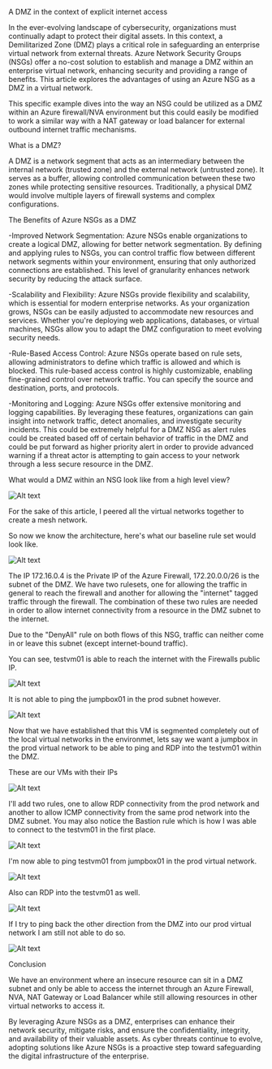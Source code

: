 A DMZ in the context of explicit internet access


In the ever-evolving landscape of cybersecurity, organizations must continually adapt to protect their digital assets. In this context, a Demilitarized Zone (DMZ) plays a critical role in safeguarding an enterprise virtual network from external threats. Azure Network Security Groups (NSGs) offer a no-cost solution to establish and manage a DMZ within an enterprise virtual network, enhancing security and providing a range of benefits. This article explores the advantages of using an Azure NSG as a DMZ in a virtual network.

This specific example dives into the way an NSG could be utilized as a DMZ within an Azure firewall/NVA environment but this could easily be modified to work a similar way with a NAT gateway or load balancer for external outbound internet traffic mechanisms.

What is a DMZ?

A DMZ is a network segment that acts as an intermediary between the internal network (trusted zone) and the external network (untrusted zone). It serves as a buffer, allowing controlled communication between these two zones while protecting sensitive resources. Traditionally, a physical DMZ would involve multiple layers of firewall systems and complex configurations.

The Benefits of Azure NSGs as a DMZ

-Improved Network Segmentation:
Azure NSGs enable organizations to create a logical DMZ, allowing for better network segmentation. By defining and applying rules to NSGs, you can control traffic flow between different network segments within your environment, ensuring that only authorized connections are established. This level of granularity enhances network security by reducing the attack surface.

-Scalability and Flexibility:
Azure NSGs provide flexibility and scalability, which is essential for modern enterprise networks. As your organization grows, NSGs can be easily adjusted to accommodate new resources and services. Whether you're deploying web applications, databases, or virtual machines, NSGs allow you to adapt the DMZ configuration to meet evolving security needs.

-Rule-Based Access Control:
Azure NSGs operate based on rule sets, allowing administrators to define which traffic is allowed and which is blocked. This rule-based access control is highly customizable, enabling fine-grained control over network traffic. You can specify the source and destination, ports, and protocols.

-Monitoring and Logging:
Azure NSGs offer extensive monitoring and logging capabilities. By leveraging these features, organizations can gain insight into network traffic, detect anomalies, and investigate security incidents. This could be extremely helpful for a DMZ NSG as alert rules could be created based off of certain behavior of traffic in the DMZ and could be put forward as higher priority alert in order to provide advanced warning if a threat actor is attempting to gain access to your network through a less secure resource in the DMZ.


What would a DMZ within an NSG look like from a high level view?

![Alt text](dmz-with-nsgs.png)

For the sake of this article, I peered all the virtual networks together to create a mesh network.

So now we know the architecture, here's what our baseline rule set would look like.

![Alt text](image.png)

The IP 172.16.0.4 is the Private IP of the Azure Firewall, 172.20.0.0/26 is the subnet of the DMZ. We have two rulesets, one for allowing the traffic in general to reach the firewall and another for allowing the "internet" tagged traffic through the firewall. The combination of these two rules are needed in order to allow internet connectivity from a resource in the DMZ subnet to the internet. 

Due to the "DenyAll" rule on both flows of this NSG, traffic can neither come in or leave this subnet (except internet-bound traffic).

You can see, testvm01 is able to reach the internet with the Firewalls public IP.

![Alt text](image-1.png)


It is not able to ping the jumpbox01 in the prod subnet however.


![Alt text](image-2.png)







Now that we have established that this VM is segmented completely out of the local virtual networks in the environmet, lets say we want a jumpbox in the prod virtual network to be able to ping and RDP into the testvm01 within the DMZ.


These are our VMs with their IPs

![Alt text](image-7.png)

I'll add two rules, one to allow RDP connectivity from the prod network and another to allow ICMP connectivity from the same prod network into the DMZ subnet. You may also notice the Bastion rule which is how I was able to connect to the testvm01 in the first place.



![Alt text](image-3.png)


I'm now able to ping testvm01 from jumpbox01 in the prod virtual network.

![Alt text](image-4.png)



Also can RDP into the testvm01 as well.



![Alt text](image-5.png)




If I try to ping back the other direction from the DMZ into our prod virtual network I am still not able to do so.




![Alt text](image-6.png)






Conclusion

We have an environment where an insecure resource can sit in a DMZ subnet and only be able to access the internet through an Azure Firewall, NVA, NAT Gateway or Load Balancer while still allowing resources in other virtual networks to access it.  

By leveraging Azure NSGs as a DMZ, enterprises can enhance their network security, mitigate risks, and ensure the confidentiality, integrity, and availability of their valuable assets. As cyber threats continue to evolve, adopting solutions like Azure NSGs is a proactive step toward safeguarding the digital infrastructure of the enterprise.
